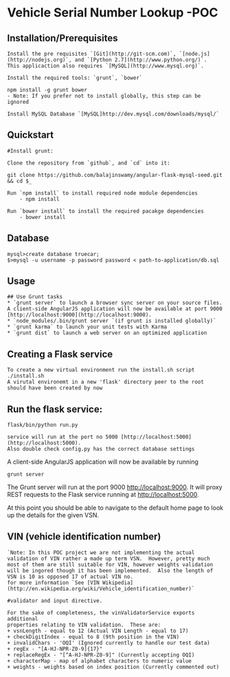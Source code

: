 # Vehicle Serial Number Lookup -POC

## Installation/Prerequisites
    Install the pre requisites `[Git](http://git-scm.com)`, `[node.js](http://nodejs.org)`, and `[Python 2.7](http://www.python.org/)`.  This applicaction also requires `[MySQL](http://www.mysql.org)`.

    Install the required tools: `grunt`, `bower`

    npm install -g grunt bower
    - Note: If you prefer not to install globally, this step can be ignored

    Install MySQL Database `[MySQL]http://dev.mysql.com/downloads/mysql/`


##  Quickstart
    #Install grunt:

    Clone the repository from `github`, and `cd` into it:

    git clone https://github.com/balajinswamy/angular-flask-mysql-seed.git && cd $_

    Run `npm install` to install required node module dependencies
        - npm install

    Run `bower install` to install the required pacakge dependencies
        - bower install

## Database
    mysql>create database truecar;
    $>mysql -u username -p password password < path-to-application/db.sql



## Usage
    ## Use Grunt tasks
    * `grunt server` to launch a browser sync server on your source files. A client-side AngularJS application will now be available at port 9000 [http://localhost:9000](http://localhost:9000).
    * `node_modules/.bin/grunt server `(if grunt is installed globally)` 
    * `grunt karma` to launch your unit tests with Karma
    * `grunt dist` to launch a web server on an optimized application
	
## Creating a Flask service
    To create a new virtual environment run the install.sh script
    ./install.sh
	A virutal environemt in a new 'flask' directory peer to the root should have been created by now 

## Run the flask service:
    flask/bin/python run.py

    service will run at the port no 5000 [http://localhost:5000](http://localhost:5000).
    Also double check config.py has the correct database settings
    
A client-side AngularJS application will now be available by running

	grunt server
	
The Grunt server will run at the port 9000 [http://localhost:9000](http://localhost:9000).  It will proxy REST requests to the Flask service running at [http://localhost:5000](http://localhost:5000).

At this point you should be able to navigate to the default home page to look up the details for the given VSN.  


## VIN (vehicle identification number)
    `Note: In this POC project we are not implementing the actual validation of VIN rather a made up term VSN.  However, pretty much most of them are still suitable for VIN, however weights validation will be ingored though it has been implemented.  Also the length of VSN is 10 as opposed 17 of actual VIN no.
    for more information `See [VIN Wikipedia](http://en.wikipedia.org/wiki/Vehicle_identification_number)`
    
    #validator and input directive. 

    For the sake of completeness, the vinValidatorService exports additional
    properties relating to VIN validation.  These are:
    + vsnLength - equal to 12 (Actual VIN Length - equal to 17)
    + checkDigitIndex - equal to 8 (9th position in the VIN)
    + invalidChars - 'OQI' (Ignored currently to handle our test data)
    + regEx - "[A-HJ-NPR-Z0-9]{17}"
    + replaceRegEx - "[^A-HJ-NPR-Z0-9]" (Currently accepting OQI)
    + characterMap - map of alphabet characters to numeric value
    + weights - weights based on index position (Currently commented out)
